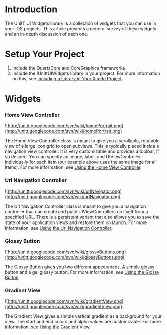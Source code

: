 # Introduction #

The UnitT UI Widgets library is a collection of widgets that you can use in your iOS projects. This article presents a general survey of these widgets and an in-depth discussion of each one.

# Setup Your Project #

  1. Include the QuartzCore and CoreGraphics frameworks
  1. Include the !UnittUIWidgets library in your project. For more information on this, see [Including a Library in Your Xcode Project](xCodeIncludes.md).

# Widgets #

### Home View Controller ###

![http://unitt.googlecode.com/svn/wiki/homePortrait.png](http://unitt.googlecode.com/svn/wiki/homePortrait.png)

The Home View Controller class is meant to give you a scrollable, rotatable view of a large icon grid to open subviews. This is typically placed inside a navigation view controller. It is very customizable and provides a toolbar, if so desired. You can specify an image, label, and UIViewController individually for each item (our example above uses the same image for all items). For more information, see [Using the Home View Controller](UIWidgetsHVC.md).

### Url Navigation Controller ###

![http://unitt.googlecode.com/svn/wiki/urlNavigator.png](http://unitt.googlecode.com/svn/wiki/urlNavigator.png)

The Url Navigation Controller class is meant to give you a navigation controller that can create and push UIViewControllers on itself from a specified URL. There is a persistent variant that also allows you to save the state of your application views and restore them on launch. For more information, see [Using the Url Navigation Controller](UIWidgetsUrlNav.md).

### Glossy Button ###

![http://unitt.googlecode.com/svn/wiki/glossyButtons.png](http://unitt.googlecode.com/svn/wiki/glossyButtons.png)

The Glossy Button gives you two different appearances. A simple glossy button and a gel glossy button. For more information, see [Using the Glossy Button](UIWidgetsGB.md).

### Gradient View ###

![http://unitt.googlecode.com/svn/wiki/gradientView.png](http://unitt.googlecode.com/svn/wiki/gradientView.png)

The Gradient View gives a simple vertical gradient as a background for your view. The start and end colors and alpha values are customizable. For more information, see [Using the Gradient View](UIWidgetsGV.md).